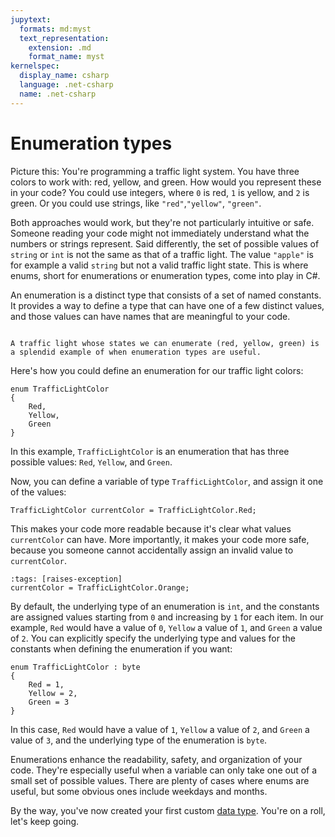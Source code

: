 ```yaml
---
jupytext:
  formats: md:myst
  text_representation:
    extension: .md
    format_name: myst
kernelspec:
  display_name: csharp
  language: .net-csharp
  name: .net-csharp
---
```


# Enumeration types

Picture this: You're programming a traffic light system. You have three colors to work with: red, yellow, and green. How would you represent these in your code? You could use integers, where `0` is red, `1` is yellow, and `2` is green. Or you could use strings, like `"red"`,`"yellow"`, `"green"`.

Both approaches would work, but they're not particularly intuitive or safe. Someone reading your code might not immediately understand what the numbers or strings represent.
Said differently, the set of possible values of `string` or `int` is not the same as that of a traffic light.
The value `"apple"` is for example a valid `string` but not a valid traffic light state.
This is where enums, short for enumerations or enumeration types, come into play in C#.

An enumeration is a distinct type that consists of a set of named constants. It provides a way to define a type that can have one of a few distinct values, and those values can have names that are meaningful to your code.

```{figure} https://media.discordapp.net/attachments/1118630713084870736/1123518082258829362/chrokh_a_simple_flat_illustration_of_a_highway_intersection_4b97cc26-a9e4-401c-a8ff-cd9b9317cd75.png?width=2700&height=1180

A traffic light whose states we can enumerate (red, yellow, green) is a splendid example of when enumeration types are useful.
```

Here's how you could define an enumeration for our traffic light colors:

```{code-cell}
enum TrafficLightColor
{
    Red,
    Yellow,
    Green
}
```

In this example, `TrafficLightColor` is an enumeration that has three possible values: `Red`, `Yellow`, and `Green`.

Now, you can define a variable of type `TrafficLightColor`, and assign it one of the values:

```{code-cell}
TrafficLightColor currentColor = TrafficLightColor.Red;
```

This makes your code more readable because it's clear what values `currentColor` can have. More importantly, it makes your code more safe, because you someone cannot accidentally assign an invalid value to `currentColor`.

```{code-cell}
:tags: [raises-exception]
currentColor = TrafficLightColor.Orange;
```

By default, the underlying type of an enumeration is `int`, and the constants are assigned values starting from `0` and increasing by `1` for each item. In our example, `Red` would have a value of `0`, `Yellow` a value of `1`, and `Green` a value of `2`. You can explicitly specify the underlying type and values for the constants when defining the enumeration if you want:

```{code-cell}
enum TrafficLightColor : byte
{
    Red = 1,
    Yellow = 2,
    Green = 3
}
```

In this case, `Red` would have a value of `1`, `Yellow` a value of `2`, and `Green` a value of `3`, and the underlying type of the enumeration is `byte`.

Enumerations enhance the readability, safety, and organization of your code. They're especially useful when a variable can only take one out of a small set of possible values.
There are plenty of cases where enums are useful, but some obvious ones include weekdays and months.

By the way, you've now created your first custom [data type](data-types). You're on a roll, let's keep going.

